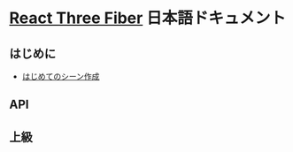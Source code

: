 # [React Three Fiber](https://docs.pmnd.rs/react-three-fiber/getting-started/introduction) 日本語ドキュメント

## はじめに

- [はじめてのシーン作成](./introduction/YourFirstScene.md)

## API

## 上級
